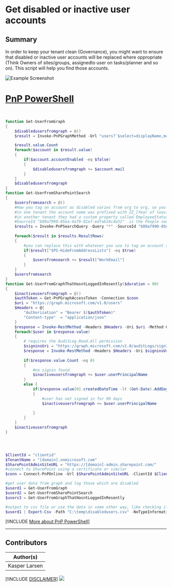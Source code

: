 

# Get disabled or inactive user accounts

## Summary

In order to keep your tenant clean (Governance), you might want to ensure that disabled or inactive user accounts will be replaced where oppropriate (Think Owners of sites/groups, assignedto user on tasks/planner and so on). This script will help you find those accounts.

![Example Screenshot](assets/example.png)


# [PnP PowerShell](#tab/pnpps)

```powershell


function Get-UserFromGraph 
{
    $disabledusersfromgraph = @()
    $result = Invoke-PnPGraphMethod -Url "users?`$select=displayName,mail, AccountEnabled" -Connection $conn

    $result.value.Count
    foreach($account in $result.value)
    {
        if($account.accountEnabled -eq $false)
        {
            $disabledusersfromgraph += $account.mail
        }
    }
    $disabledusersfromgraph
}
function Get-UserFromSharePointSearch 
{
    $usersfromsearch = @()
    #How you tag an account as disabled varies from org to org, so you might need to change the below
    #in one tenant the account name was prefixed with ZZ_[Year of leaving]
    #in another tenant they had a custom property called EmployeeStatus, and sometimes a DateLeft property
    #SourceId "b09a7990-05ea-4af9-81ef-edfab16c4e31"  is the People source in SharePoint
    $results = Invoke-PnPSearchQuery -Query "*" -SourceId "b09a7990-05ea-4af9-81ef-edfab16c4e31" -All -Connection $conn    
    
    foreach($result in $results.ResultRows)
    {
        #you can replace this with whatever you use to tag an account as disabled
        if($result["SPS-HideFromAddressLists"] -eq $true)
        {
            $usersfromsearch += $result["WorkEmail"]
        }
    }
    $usersfromsearch
}
function Get-UserFromGraphThatHasntLoggedInResently($duration = 90) 
{
    $inactiveusersfromgraph = @()
    $authToken = Get-PnPGraphAccessToken -Connection $conn
    $uri = "https://graph.microsoft.com/v1.0/users"
    $Headers = @{
        "Authorization" = "Bearer $($authToken)"
        "Content-type"  = "application/json"
    }
    $response = Invoke-RestMethod -Headers $Headers -Uri $uri -Method GET
    foreach($user in $response.value)
    {
        # requires the AuditLog.Read.All permission
        $signinsUri = "https://graph.microsoft.com/v1.0/auditLogs/signIns?$top=1&$filter=userPrincipalName eq '$($user.userPrincipalName)')"
        $response = Invoke-RestMethod -Headers $Headers -Uri $signinsUri -Method GET
        
        if($response.value.Count -eq 0)
        {
            #no signin found
            $inactiveusersfromgraph += $user.userPrincipalName
        }
        else {
            if($response.value[0].createdDateTime -lt (Get-Date).AddDays(-$duration))
            {
                #user has not signed in for 90 days
                $inactiveusersfromgraph += $user.userPrincipalName
                
            }
        }
    }
    $inactiveusersfromgraph
}




$ClientId = "clientid"
$TenantName = "[domain].onmicrosoft.com"
$SharePointAdminSiteURL = "https://[domain]-admin.sharepoint.com/"
#connect to SharePoint using a certificate or similar
$conn = Connect-PnPOnline -Url $SharePointAdminSiteURL -ClientId $ClientId -Tenant $TenantName -CertificatePath "C:\Users\[you]\[CertName].pfx" -CertificatePassword (ConvertTo-SecureString -AsPlainText -Force "ThePassWord") -ReturnConnection

#get user data from graph and log those which are disabled
$userd1 = Get-UserFromGraph
$userd2 = Get-UserFromSharePointSearch
$users3 = Get-UserFromGraphThatHasntLoggedInResently

#output to csv file or use the data in some other way, like checking if the disabled users is a Owner of some site or group
$userd1 | Export-Csv -Path "C:\temp\disabledusers.csv" -NoTypeInformation 

```
[!INCLUDE [More about PnP PowerShell](../../docfx/includes/MORE-PNPPS.md)]
***


## Contributors

| Author(s) |
|-----------|
| Kasper Larsen |

[!INCLUDE [DISCLAIMER](../../docfx/includes/DISCLAIMER.md)]
<img src="https://m365-visitor-stats.azurewebsites.net/script-samples/scripts/get-disabled-or-inactive-user-accounts" aria-hidden="true" />
